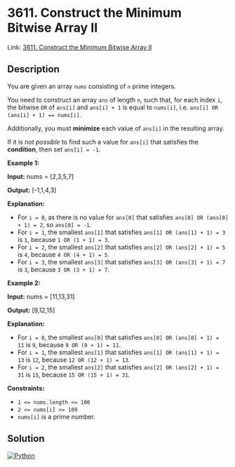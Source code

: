 # 3611. Construct the Minimum Bitwise Array II

Link: [3611. Construct the Minimum Bitwise Array II](https://leetcode.com/problems/construct-the-minimum-bitwise-array-ii/)

## Description

You are given an array `nums` consisting of `n` prime integers.

You need to construct an array `ans` of length `n`, such that, for each index `i`, the bitwise `OR` of `ans[i]` and `ans[i] + 1` is equal to `nums[i]`, i.e. `ans[i] OR (ans[i] + 1) == nums[i]`.

Additionally, you must **minimize** each value of `ans[i]` in the resulting array.

If it is *not possible* to find such a value for `ans[i]` that satisfies the **condition**, then set `ans[i] = -1`.

**Example 1:**

**Input:** nums \= \[2,3,5,7]

**Output:** \[\-1,1,4,3]

**Explanation:**

* For `i = 0`, as there is no value for `ans[0]` that satisfies `ans[0] OR (ans[0] + 1) = 2`, so `ans[0] = -1`.
* For `i = 1`, the smallest `ans[1]` that satisfies `ans[1] OR (ans[1] + 1) = 3` is `1`, because `1 OR (1 + 1) = 3`.
* For `i = 2`, the smallest `ans[2]` that satisfies `ans[2] OR (ans[2] + 1) = 5` is `4`, because `4 OR (4 + 1) = 5`.
* For `i = 3`, the smallest `ans[3]` that satisfies `ans[3] OR (ans[3] + 1) = 7` is `3`, because `3 OR (3 + 1) = 7`.

**Example 2:**

**Input:** nums \= \[11,13,31]

**Output:** \[9,12,15]

**Explanation:**

* For `i = 0`, the smallest `ans[0]` that satisfies `ans[0] OR (ans[0] + 1) = 11` is `9`, because `9 OR (9 + 1) = 11`.
* For `i = 1`, the smallest `ans[1]` that satisfies `ans[1] OR (ans[1] + 1) = 13` is `12`, because `12 OR (12 + 1) = 13`.
* For `i = 2`, the smallest `ans[2]` that satisfies `ans[2] OR (ans[2] + 1) = 31` is `15`, because `15 OR (15 + 1) = 31`.

**Constraints:**

* `1 <= nums.length <= 100`
* `2 <= nums[i] <= 109`
* `nums[i]` is a prime number.

## Solution

[![Python](https://img.shields.io/badge/-Python-black?style=for-the-badge&logo=python)](./solution.py)

